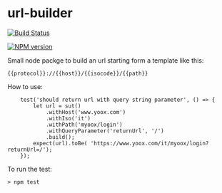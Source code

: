 # url-builder

[![Build Status](https://travis-ci.org/FrancoMelandri/url-builder.svg?branch=master)](https://travis-ci.org/FrancoMelandri/url-builder)

[![NPM version](https://img.shields.io/npm/v/@francomelandri/url-builder.svg?style=flat)](https://www.npmjs.com/package/@francomelandri/url-builder)


Small node packge to build an url starting form a template like this:

```
{{protocol}}://{{host}}/{{isocode}}/{{path}}
```

How to use:

```
    test('should return url with query string parameter', () => {
        let url = sut()
            .withHost('www.yoox.com')
            .withIso('it')
            .withPath('myoox/login')
            .withQueryParameter('returnUrl', '/')
            .build();
        expect(url).toBe( 'https://www.yoox.com/it/myoox/login?returnUrl=/');
    });
```

To run the test:

```
> npm test
```

